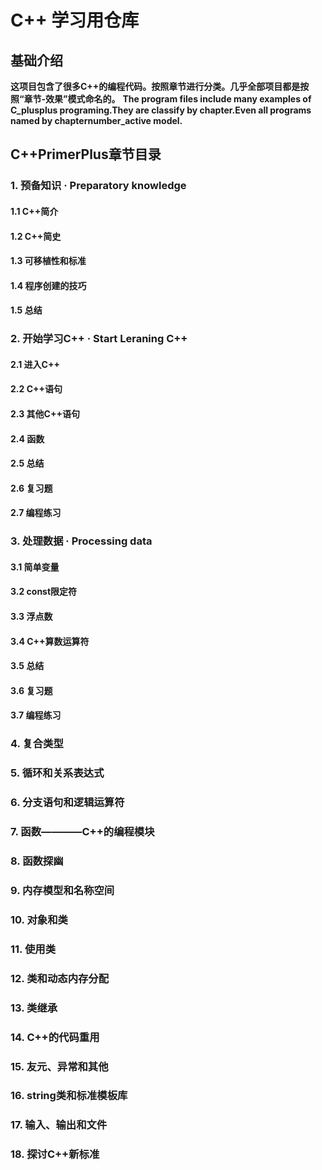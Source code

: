 # C++ 学习用仓库
## 基础介绍
**这项目包含了很多C++的编程代码。按照章节进行分类。几乎全部项目都是按照“章节-效果”模式命名的。**
**The program files include many examples of C_plusplus programing.They are classify by chapter.Even all programs named by chapternumber_active model.**
## C++PrimerPlus章节目录
### 1. 预备知识 · Preparatory knowledge
#### 1.1 C++简介
#### 1.2 C++简史
#### 1.3 可移植性和标准
#### 1.4 程序创建的技巧
#### 1.5 总结
### 2. 开始学习C++ · Start Leraning C++
#### 2.1 进入C++
#### 2.2 C++语句
#### 2.3 其他C++语句
#### 2.4 函数
#### 2.5 总结
#### 2.6 复习题
#### 2.7 编程练习
### 3. 处理数据 · Processing data
#### 3.1 简单变量
#### 3.2 const限定符
#### 3.3 浮点数
#### 3.4 C++算数运算符
#### 3.5 总结
#### 3.6 复习题
#### 3.7 编程练习
### 4. 复合类型
### 5. 循环和关系表达式
### 6. 分支语句和逻辑运算符
### 7. 函数————C++的编程模块
### 8. 函数探幽
### 9. 内存模型和名称空间
### 10. 对象和类
### 11. 使用类
### 12. 类和动态内存分配
### 13. 类继承
### 14. C++的代码重用
### 15. 友元、异常和其他
### 16. string类和标准模板库
### 17. 输入、输出和文件
### 18. 探讨C++新标准
